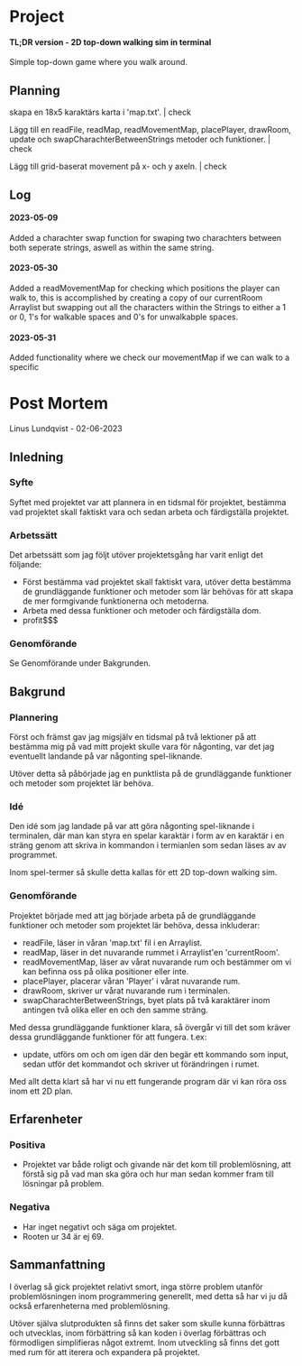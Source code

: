 # Project
#### TL;DR version - 2D top-down walking sim in terminal

Simple top-down game where you walk around.

## Planning
skapa en 18x5 karaktärs karta i 'map.txt'. | check

Lägg till en readFile, readMap, readMovementMap, placePlayer, drawRoom, update och swapCharachterBetweenStrings metoder och funktioner. | check

Lägg till grid-baserat movement på x- och y axeln. | check

## Log
#### 2023-05-09
Added a charachter swap function for swaping two charachters between both seperate strings, aswell as within the same string.

#### 2023-05-30
Added a readMovementMap for checking which positions the player can walk to, this is accomplished by creating a copy of our currentRoom Arraylist but swapping out all the characters within the Strings to either a 1 or 0, 1's for walkable spaces and 0's for unwalkabple spaces.

#### 2023-05-31
Added functionality where we check our movementMap if we can walk to a specific 

# Post Mortem
Linus Lundqvist - 02-06-2023 

## Inledning
### Syfte
Syftet med projektet var att plannera in en tidsmal för projektet, bestämma vad projektet skall faktiskt vara och sedan arbeta och färdigställa projektet.

### Arbetssätt
Det arbetssätt som jag följt utöver projektetsgång har varit enligt det följande:

- Först bestämma vad projektet skall faktiskt vara, utöver detta bestämma de grundläggande funktioner och metoder som lär behövas för att skapa de mer formgivande funktionerna och metoderna.
- Arbeta med dessa funktioner och metoder och färdigställa dom.
- profit$$$

### Genomförande
Se Genomförande under Bakgrunden.

## Bakgrund
### Plannering
Först och främst gav jag migsjälv en tidsmal på två lektioner på att bestämma mig på vad mitt projekt skulle vara för någonting, var det jag eventuellt landande på var någonting spel-liknande.

Utöver detta så påbörjade jag en punktlista på de grundläggande funktioner och metoder som projektet lär behöva.

### Idé
Den idé som jag landade på var att göra någonting spel-liknande i terminalen, där man kan styra en spelar karaktär i form av en karaktär i en sträng genom att skriva in kommandon i termianlen som sedan läses av av programmet.

Inom spel-termer så skulle detta kallas för ett 2D top-down walking sim.

### Genomförande
Projektet började med att jag började arbeta på de grundläggande funktioner och metoder som projektet lär behöva, dessa inkluderar: 

- readFile, läser in våran 'map.txt' fil i en Arraylist.
- readMap, läser in det nuvarande rummet i Arraylist'en 'currentRoom'.
- readMovementMap, läser av vårat nuvarande rum och bestämmer om vi kan befinna oss på olika positioner eller inte.
- placePlayer, placerar våran 'Player' i vårat nuvarande rum.
- drawRoom, skriver ur vårat nuvarande rum i terminalen.
- swapCharachterBetweenStrings, byet plats på två karaktärer inom antingen två olika eller en och den samme sträng.

Med dessa grundläggande funktioner klara, så övergår vi till det som kräver dessa grundläggande funktioner för att fungera. t.ex:
- update, utförs om och om igen där den begär ett kommando som input, sedan utför det kommandot och skriver ut förändringen i rumet.

Med allt detta klart så har vi nu ett fungerande program där vi kan röra oss inom ett 2D plan.

## Erfarenheter
### Positiva
- Projektet var både roligt och givande när det kom till problemlösning, att förstå sig på vad man ska göra och hur man sedan kommer fram till lösningar på problem.

### Negativa 
- Har inget negativt och säga om projektet.
- Rooten ur 34 är ej 69.

## Sammanfattning
I överlag så gick projektet relativt smort, inga större problem utanför problemlösningen inom programmering generellt, med detta så har vi ju då också erfarenheterna med problemlösning.

Utöver själva slutprodukten så finns det saker som skulle kunna förbättras och utvecklas, inom förbättring så kan koden i överlag förbättras och förmodligen simplifieras något extremt. Inom utveckling så finns det gott med rum för att iterera och expandera på projektet.

